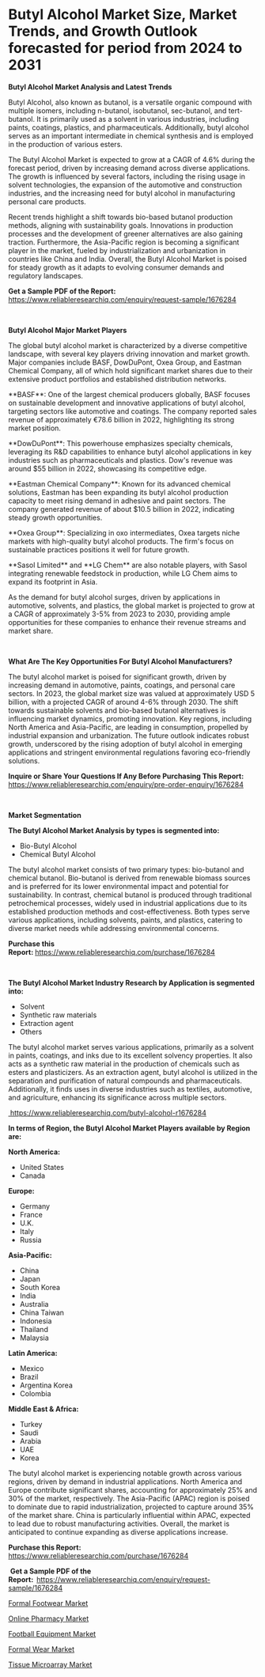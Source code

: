 <p><h1>Butyl Alcohol Market Size, Market Trends, and Growth Outlook forecasted for period from 2024 to 2031</h1></p><p><strong>Butyl Alcohol Market Analysis and Latest Trends</strong></p>
<p><p>Butyl Alcohol, also known as butanol, is a versatile organic compound with multiple isomers, including n-butanol, isobutanol, sec-butanol, and tert-butanol. It is primarily used as a solvent in various industries, including paints, coatings, plastics, and pharmaceuticals. Additionally, butyl alcohol serves as an important intermediate in chemical synthesis and is employed in the production of various esters.</p><p>The Butyl Alcohol Market is expected to grow at a CAGR of 4.6% during the forecast period, driven by increasing demand across diverse applications. The growth is influenced by several factors, including the rising usage in solvent technologies, the expansion of the automotive and construction industries, and the increasing need for butyl alcohol in manufacturing personal care products. </p><p>Recent trends highlight a shift towards bio-based butanol production methods, aligning with sustainability goals. Innovations in production processes and the development of greener alternatives are also gaining traction. Furthermore, the Asia-Pacific region is becoming a significant player in the market, fueled by industrialization and urbanization in countries like China and India. Overall, the Butyl Alcohol Market is poised for steady growth as it adapts to evolving consumer demands and regulatory landscapes.</p></p>
<p><strong>Get a Sample PDF of the Report:&nbsp;</strong> <a href="https://www.reliableresearchiq.com/enquiry/request-sample/1676284?utm_campaign=1121&utm_medium=2&utm_source=Github&utm_content=ia&utm_term=14112024&utm_id=butyl-alcohol">https://www.reliableresearchiq.com/enquiry/request-sample/1676284</a></p>
<p>&nbsp;</p>
<p><strong>Butyl Alcohol Major Market Players</strong></p>
<p><p>The global butyl alcohol market is characterized by a diverse competitive landscape, with several key players driving innovation and market growth. Major companies include BASF, DowDuPont, Oxea Group, and Eastman Chemical Company, all of which hold significant market shares due to their extensive product portfolios and established distribution networks.</p><p>**BASF**: One of the largest chemical producers globally, BASF focuses on sustainable development and innovative applications of butyl alcohol, targeting sectors like automotive and coatings. The company reported sales revenue of approximately €78.6 billion in 2022, highlighting its strong market position.</p><p>**DowDuPont**: This powerhouse emphasizes specialty chemicals, leveraging its R&D capabilities to enhance butyl alcohol applications in key industries such as pharmaceuticals and plastics. Dow's revenue was around $55 billion in 2022, showcasing its competitive edge.</p><p>**Eastman Chemical Company**: Known for its advanced chemical solutions, Eastman has been expanding its butyl alcohol production capacity to meet rising demand in adhesive and paint sectors. The company generated revenue of about $10.5 billion in 2022, indicating steady growth opportunities.</p><p>**Oxea Group**: Specializing in oxo intermediates, Oxea targets niche markets with high-quality butyl alcohol products. The firm's focus on sustainable practices positions it well for future growth.</p><p>**Sasol Limited** and **LG Chem** are also notable players, with Sasol integrating renewable feedstock in production, while LG Chem aims to expand its footprint in Asia.</p><p>As the demand for butyl alcohol surges, driven by applications in automotive, solvents, and plastics, the global market is projected to grow at a CAGR of approximately 3-5% from 2023 to 2030, providing ample opportunities for these companies to enhance their revenue streams and market share.</p></p>
<p>&nbsp;</p>
<p><strong>What Are The Key Opportunities For Butyl Alcohol Manufacturers?</strong></p>
<p><p>The butyl alcohol market is poised for significant growth, driven by increasing demand in automotive, paints, coatings, and personal care sectors. In 2023, the global market size was valued at approximately USD 5 billion, with a projected CAGR of around 4-6% through 2030. The shift towards sustainable solvents and bio-based butanol alternatives is influencing market dynamics, promoting innovation. Key regions, including North America and Asia-Pacific, are leading in consumption, propelled by industrial expansion and urbanization. The future outlook indicates robust growth, underscored by the rising adoption of butyl alcohol in emerging applications and stringent environmental regulations favoring eco-friendly solutions.</p></p>
<p><strong>Inquire or Share Your Questions If Any Before Purchasing This Report:</strong> <a href="https://www.reliableresearchiq.com/enquiry/pre-order-enquiry/1676284?utm_campaign=1121&utm_medium=2&utm_source=Github&utm_content=ia&utm_term=14112024&utm_id=butyl-alcohol">https://www.reliableresearchiq.com/enquiry/pre-order-enquiry/1676284</a></p>
<p>&nbsp;</p>
<p><strong>Market Segmentation</strong></p>
<p><strong>The Butyl Alcohol Market Analysis by types is segmented into:</strong></p>
<p><ul><li>Bio-Butyl Alcohol</li><li>Chemical Butyl Alcohol</li></ul></p>
<p><p>The butyl alcohol market consists of two primary types: bio-butanol and chemical butanol. Bio-butanol is derived from renewable biomass sources and is preferred for its lower environmental impact and potential for sustainability. In contrast, chemical butanol is produced through traditional petrochemical processes, widely used in industrial applications due to its established production methods and cost-effectiveness. Both types serve various applications, including solvents, paints, and plastics, catering to diverse market needs while addressing environmental concerns.</p></p>
<p><strong>Purchase this Report:&nbsp;</strong><a href="https://www.reliableresearchiq.com/purchase/1676284?utm_campaign=1121&utm_medium=2&utm_source=Github&utm_content=ia&utm_term=14112024&utm_id=butyl-alcohol">https://www.reliableresearchiq.com/purchase/1676284</a></p>
<p>&nbsp;</p>
<p><strong>The Butyl Alcohol Market Industry Research by Application is segmented into:</strong></p>
<p><ul><li>Solvent</li><li>Synthetic raw materials</li><li>Extraction agent</li><li>Others</li></ul></p>
<p><p>The butyl alcohol market serves various applications, primarily as a solvent in paints, coatings, and inks due to its excellent solvency properties. It also acts as a synthetic raw material in the production of chemicals such as esters and plasticizers. As an extraction agent, butyl alcohol is utilized in the separation and purification of natural compounds and pharmaceuticals. Additionally, it finds uses in diverse industries such as textiles, automotive, and agriculture, enhancing its significance across multiple sectors.</p></p>
<p><a href="https://www.reliableresearchiq.com/butyl-alcohol-r1676284?utm_campaign=1121&utm_medium=2&utm_source=Github&utm_content=ia&utm_term=14112024&utm_id=butyl-alcohol">&nbsp;https://www.reliableresearchiq.com/butyl-alcohol-r1676284</a></p>
<p><strong>In terms of Region, the Butyl Alcohol Market Players available by Region are:</strong></p>
<p>
    <p> <strong> North America: </strong>
        <ul>
            <li>United States</li>
            <li>Canada</li>
        </ul>
        </p> 
    <p> <strong> Europe: </strong>
        <ul>
            <li>Germany</li>
            <li>France</li>
            <li>U.K.</li>
            <li>Italy</li>
            <li>Russia</li>
        </ul>
        </p> 
    <p> <strong> Asia-Pacific: </strong>
        <ul>
            <li>China</li>
            <li>Japan</li>
            <li>South Korea</li>
            <li>India</li>
            <li>Australia</li>
            <li>China Taiwan</li>
            <li>Indonesia</li>
            <li>Thailand</li>
            <li>Malaysia</li>
        </ul>
        </p> 
    <p> <strong> Latin America: </strong>
        <ul>
            <li>Mexico</li>
            <li>Brazil</li>
            <li>Argentina Korea</li>
            <li>Colombia</li>
        </ul>
        </p> 
    <p> <strong> Middle East & Africa: </strong>
        <ul>
            <li>Turkey</li>
            <li>Saudi</li>
            <li>Arabia</li>
            <li>UAE</li>
            <li>Korea</li>
        </ul>
    </p>
    </p>
<p><p>The butyl alcohol market is experiencing notable growth across various regions, driven by demand in industrial applications. North America and Europe contribute significant shares, accounting for approximately 25% and 30% of the market, respectively. The Asia-Pacific (APAC) region is poised to dominate due to rapid industrialization, projected to capture around 35% of the market share. China is particularly influential within APAC, expected to lead due to robust manufacturing activities. Overall, the market is anticipated to continue expanding as diverse applications increase.</p></p>
<p><strong>Purchase this Report: </strong><a href="https://www.reliableresearchiq.com/purchase/1676284?utm_campaign=1121&utm_medium=2&utm_source=Github&utm_content=ia&utm_term=14112024&utm_id=butyl-alcohol">https://www.reliableresearchiq.com/purchase/1676284</a></p>
<p>&nbsp;<strong>Get a Sample PDF of the Report:&nbsp;&nbsp;</strong><a href="https://www.reliableresearchiq.com/enquiry/request-sample/1676284?utm_campaign=1121&utm_medium=2&utm_source=Github&utm_content=ia&utm_term=14112024&utm_id=butyl-alcohol">https://www.reliableresearchiq.com/enquiry/request-sample/1676284</a></p>
<p><strong></strong></p>
<p><p><a href="https://www.linkedin.com/pulse/pulse-formal-footwear-rhythms-change-market-resonance-2024-2031-1ixrc?utm_campaign=1121&utm_medium=2&utm_source=Github&utm_content=ia&utm_term=14112024&utm_id=butyl-alcohol">Formal Footwear Market</a></p><p><a href="https://issuu.com/reportprime-2/docs/online-pharmacy-market-size-2030.pp_0f93217eb088f8?utm_campaign=1121&utm_medium=2&utm_source=Github&utm_content=ia&utm_term=14112024&utm_id=butyl-alcohol">Online Pharmacy Market</a></p><p><a href="https://www.linkedin.com/pulse/football-equipment-value-chain-analysis-from-raw-materials-ghvic?utm_campaign=1121&utm_medium=2&utm_source=Github&utm_content=ia&utm_term=14112024&utm_id=butyl-alcohol">Football Equipment Market</a></p><p><a href="https://www.linkedin.com/pulse/evaluating-formal-wear-market-trends-growth-opportunities-region-re1xc?utm_campaign=1121&utm_medium=2&utm_source=Github&utm_content=ia&utm_term=14112024&utm_id=butyl-alcohol">Formal Wear Market</a></p><p><a href="https://issuu.com/reportprime-2/docs/tissue-microarray-market-size-2030._05fe7cd4c3b3bc?utm_campaign=1121&utm_medium=2&utm_source=Github&utm_content=ia&utm_term=14112024&utm_id=butyl-alcohol">Tissue Microarray Market</a></p></p>
